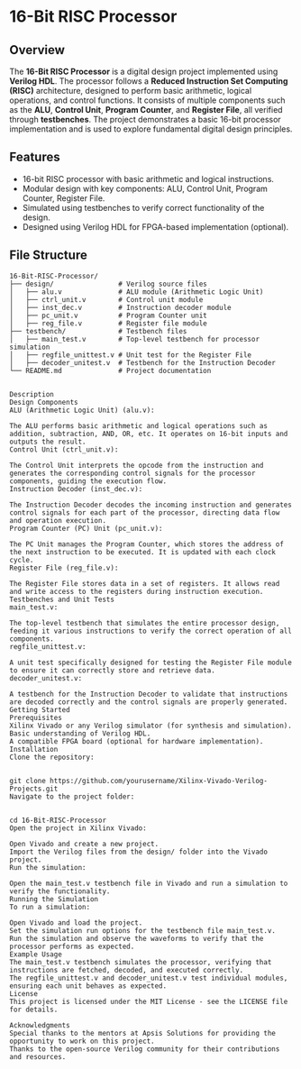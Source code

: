 # 16-Bit RISC Processor

## Overview

The **16-Bit RISC Processor** is a digital design project implemented using **Verilog HDL**. The processor follows a **Reduced Instruction Set Computing (RISC)** architecture, designed to perform basic arithmetic, logical operations, and control functions. It consists of multiple components such as the **ALU**, **Control Unit**, **Program Counter**, and **Register File**, all verified through **testbenches**. The project demonstrates a basic 16-bit processor implementation and is used to explore fundamental digital design principles.

## Features

- 16-bit RISC processor with basic arithmetic and logical instructions.
- Modular design with key components: ALU, Control Unit, Program Counter, Register File.
- Simulated using testbenches to verify correct functionality of the design.
- Designed using Verilog HDL for FPGA-based implementation (optional).

## File Structure

```plaintext
16-Bit-RISC-Processor/
├── design/                # Verilog source files
│   ├── alu.v              # ALU module (Arithmetic Logic Unit)
│   ├── ctrl_unit.v        # Control unit module
│   ├── inst_dec.v         # Instruction decoder module
│   ├── pc_unit.v          # Program Counter unit
│   ├── reg_file.v         # Register file module
├── testbench/             # Testbench files
│   ├── main_test.v        # Top-level testbench for processor simulation
│   ├── regfile_unittest.v # Unit test for the Register File
│   ├── decoder_unitest.v  # Testbench for the Instruction Decoder
└── README.md              # Project documentation


Description
Design Components
ALU (Arithmetic Logic Unit) (alu.v):

The ALU performs basic arithmetic and logical operations such as addition, subtraction, AND, OR, etc. It operates on 16-bit inputs and outputs the result.
Control Unit (ctrl_unit.v):

The Control Unit interprets the opcode from the instruction and generates the corresponding control signals for the processor components, guiding the execution flow.
Instruction Decoder (inst_dec.v):

The Instruction Decoder decodes the incoming instruction and generates control signals for each part of the processor, directing data flow and operation execution.
Program Counter (PC) Unit (pc_unit.v):

The PC Unit manages the Program Counter, which stores the address of the next instruction to be executed. It is updated with each clock cycle.
Register File (reg_file.v):

The Register File stores data in a set of registers. It allows read and write access to the registers during instruction execution.
Testbenches and Unit Tests
main_test.v:

The top-level testbench that simulates the entire processor design, feeding it various instructions to verify the correct operation of all components.
regfile_unittest.v:

A unit test specifically designed for testing the Register File module to ensure it can correctly store and retrieve data.
decoder_unitest.v:

A testbench for the Instruction Decoder to validate that instructions are decoded correctly and the control signals are properly generated.
Getting Started
Prerequisites
Xilinx Vivado or any Verilog simulator (for synthesis and simulation).
Basic understanding of Verilog HDL.
A compatible FPGA board (optional for hardware implementation).
Installation
Clone the repository:


git clone https://github.com/yourusername/Xilinx-Vivado-Verilog-Projects.git
Navigate to the project folder:


cd 16-Bit-RISC-Processor
Open the project in Xilinx Vivado:

Open Vivado and create a new project.
Import the Verilog files from the design/ folder into the Vivado project.
Run the simulation:

Open the main_test.v testbench file in Vivado and run a simulation to verify the functionality.
Running the Simulation
To run a simulation:

Open Vivado and load the project.
Set the simulation run options for the testbench file main_test.v.
Run the simulation and observe the waveforms to verify that the processor performs as expected.
Example Usage
The main_test.v testbench simulates the processor, verifying that instructions are fetched, decoded, and executed correctly.
The regfile_unittest.v and decoder_unitest.v test individual modules, ensuring each unit behaves as expected.
License
This project is licensed under the MIT License - see the LICENSE file for details.

Acknowledgments
Special thanks to the mentors at Apsis Solutions for providing the opportunity to work on this project.
Thanks to the open-source Verilog community for their contributions and resources.

